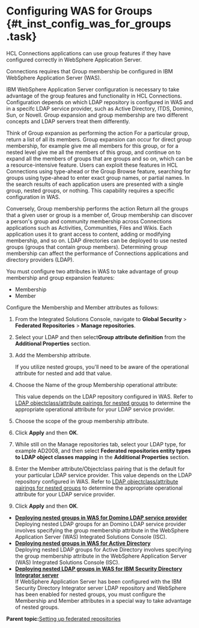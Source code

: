 # Configuring WAS for Groups {#t_inst_config_was_for_groups .task}

HCL Connections applications can use group features if they have configured correctly in WebSphere Application Server.

Connections requires that Group membership be configured in IBM WebSphere Application Server \(WAS\).

IBM WebSphere Application Server configuration is necessary to take advantage of the group features and functionality in HCL Connections. Configuration depends on which LDAP repository is configured in WAS and in a specifc LDAP service provider, such as Active Directory, ITDS, Domino, Sun, or Novell. Group expansion and group membership are two different concepts and LDAP servers treat them differently.

Think of Group expansion as performing the action For a particular group, return a list of all its members. Group expansion can occur for direct group membership, for example give me all members for this group, or for a nested level give me all the members of this group, and continue on to expand all the members of groups that are groups and so on, which can be a resource-intensive feature. Users can exploit these features in HCL Connections using type-ahead or the Group Browse feature, searching for groups using type-ahead to enter exact group names, or partial names. In the search results of each application users are presented with a single group, nested groups, or nothing. This capability requires a specific configuration in WAS.

Conversely, Group membership performs the action Return all the groups that a given user or group is a member of, Group membership can discover a person's group and community membership across Connections applications such as Activities, Communities, Files and Wikis. Each application uses it to grant access to content, adding or modifying membership, and so on. LDAP directories can be deployed to use nested groups \(groups that contain group members\). Determining group membership can affect the performance of Connections applications and directory providers \(LDAP\).

You must configure two attributes in WAS to take advantage of group membership and group expansion features:

-   Membership
-   Member

Configure the Membership and Member attributes as follows:

1.  From the Integrated Solutions Console, navigate to **Global Security** \> **Federated Repositories** \> **Manage repositories**.

2.  Select your LDAP and then select**Group attribute definition** from the **Additional Properties** section.

3.  Add the Membership attribute.

    If you utilize nested groups, you'll need to be aware of the operational attribute for nested and add that value.

4.  Choose the Name of the group Membership operational attribute:

    This value depends on the LDAP repository configured in WAS. Refer to [LDAP objectclass/attribute pairings for nested groups](r_inst_ldap_object_class_attribute_pairings.md) to determine the appropriate operational attribute for your LDAP service provider.

5.  Choose the scope of the group membership attribute.

6.  Click **Apply** and then **OK**.

7.  While still on the Manage repositories tab, select your LDAP type, for example AD2008, and then select **Federated repositories entity types to LDAP object classes mapping** in the **Additional Properties** section.

8.  Enter the Member attribute/Objectclass pairing that is the default for your particular LDAP service provider. This value depends on the LDAP repository configured in WAS. Refer to [LDAP objectclass/attribute pairings for nested groups](r_inst_ldap_object_class_attribute_pairings.md) to determine the appropriate operational attribute for your LDAP service provider.

9.  Click **Apply** and then **OK**.


-   **[Deploying nested groups in WAS for Domino LDAP service provider](../install/t_inst_deploy_nested_in_was_for_domino.md)**  
Deploying nested LDAP groups for an Domino LDAP service provider involves specifying the group membership attribute in the WebSphere Application Server \(WAS\) Integrated Solutions Console \(ISC\).
-   **[Deploying nested groups in WAS for Active Directory](../install/t_inst_deploy_nested_in_was_for_active_dir.md)**  
Deploying nested LDAP groups for Active Directory involves specifying the group membership attribute in the WebSphere Application Server \(WAS\) Integrated Solutions Console \(ISC\).
-   **[Deploying nested LDAP groups in WAS for IBM Security Directory Integrator server](../install/t_inst_deploy_nested_in_was_for_tdi.md)**  
If WebSphere Application Server has been configured with the IBM Security Directory Integrator server LDAP repository and WebSphere has been enabled for nested groups, you must configure the Membership and Member attributes in a special way to take advantage of nested groups.

**Parent topic:**[Setting up federated repositories](../install/t_inst_federated_repositories.md)

